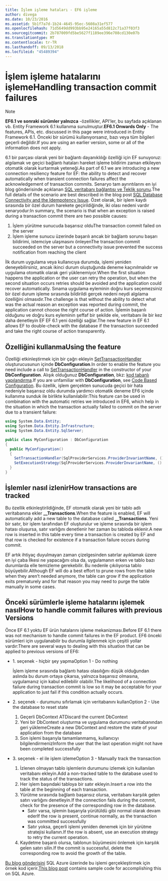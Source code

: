 ```yaml
---
title: İşlem işleme hataları - EF6 işleme
author: divega
ms.date: 10/23/2016
ms.assetid: 5b1f7a7d-1b24-4645-95ec-5608a31ef577
ms.openlocfilehash: 71d5649dd993bb95e24165a55d812c71a37f03f3
ms.sourcegitcommit: 2b787009fd5be5627f1189ee396e708cd130e07b
ms.translationtype: MT
ms.contentlocale: tr-TR
ms.lasthandoff: 09/13/2018
ms.locfileid: "45489394"
---
```

# <a name="handling-transaction-commit-failures"></a><span data-ttu-id="f2be6-102">İşlem işleme hatalarını işleme</span><span class="sxs-lookup"><span data-stu-id="f2be6-102">Handling transaction commit failures</span></span>
> [!NOTE]
> <span data-ttu-id="f2be6-103">**EF6.1 ve sonraki sürümler yalnızca** -özellikler, API'ler, bu sayfada açıklanan vb. Entity Framework 6.1 kullanıma sunulmuştur.</span><span class="sxs-lookup"><span data-stu-id="f2be6-103">**EF6.1 Onwards Only** - The features, APIs, etc. discussed in this page were introduced in Entity Framework 6.1.</span></span> <span data-ttu-id="f2be6-104">Önceki bir sürümü kullanıyorsanız, bazı veya tüm bilgileri geçerli değildir.</span><span class="sxs-lookup"><span data-stu-id="f2be6-104">If you are using an earlier version, some or all of the information does not apply.</span></span>  

<span data-ttu-id="f2be6-105">6.1 bir parçası olarak yeni bir bağlantı dayanıklılığı özelliği için EF sunuyoruz: algılamak ve geçici bağlantı hataları hareket işleme bildirim zaman etkileyen otomatik olarak kurtarmak yeteneği.</span><span class="sxs-lookup"><span data-stu-id="f2be6-105">As part of 6.1 we are introducing a new connection resiliency feature for EF: the ability to detect and recover automatically when transient connection failures affect the acknowledgement of transaction commits.</span></span> <span data-ttu-id="f2be6-106">Senaryo tam ayrıntılarını en iyi blog gönderisinde açıklanan [SQL veritabanı bağlantısı ve Teklik sorunu](http://blogs.msdn.com/b/adonet/archive/2013/03/11/sql-database-connectivity-and-the-idempotency-issue.aspx).</span><span class="sxs-lookup"><span data-stu-id="f2be6-106">The full details of the scenario are best described in the blog post [SQL Database Connectivity and the Idempotency Issue](http://blogs.msdn.com/b/adonet/archive/2013/03/11/sql-database-connectivity-and-the-idempotency-issue.aspx).</span></span>  <span data-ttu-id="f2be6-107">Özet olarak, bir işlem kaydı sırasında bir özel durum harekete geçirildiğinde, iki olası nedeni vardır senaryodur:</span><span class="sxs-lookup"><span data-stu-id="f2be6-107">In summary, the scenario is that when an exception is raised during a transaction commit there are two possible causes:</span></span>  

1. <span data-ttu-id="f2be6-108">İşlem yürütme sunucuda başarısız oldu</span><span class="sxs-lookup"><span data-stu-id="f2be6-108">The transaction commit failed on the server</span></span>
2. <span data-ttu-id="f2be6-109">İşlem işleme sunucu üzerinde başarılı ancak bir bağlantı sorunu başarı bildirimi, istemciye ulaşmasını önleyen</span><span class="sxs-lookup"><span data-stu-id="f2be6-109">The transaction commit succeeded on the server but a connectivity issue prevented the success notification from reaching the client</span></span>  

<span data-ttu-id="f2be6-110">İlk durum uygulama veya kullanıcıya durumda, işlemi yeniden deneyebilirsiniz, ancak ikinci durum oluştuğunda deneme kaçınılmalıdır ve uygulama otomatik olarak geri yüklenemiyor.</span><span class="sxs-lookup"><span data-stu-id="f2be6-110">When the first situation happens the application or the user can retry the operation, but when the second situation occurs retries should be avoided and the application could recover automatically.</span></span> <span data-ttu-id="f2be6-111">Sınama uygulama eyleminin doğru kurs seçemezsiniz bir özel durum işleme sırasında bildirildi gerçek nedeni neydi algılama özelliğini olmasıdır.</span><span class="sxs-lookup"><span data-stu-id="f2be6-111">The challenge is that without the ability to detect what was the actual reason an exception was reported during commit, the application cannot choose the right course of action.</span></span> <span data-ttu-id="f2be6-112">İşlemin başarılı olduğunu ve doğru kurs eyleminin şeffaf bir şekilde ele, veritabanı ile bir kez daha denetleyin EF EF 6.1 yeni özelliği sağlar.</span><span class="sxs-lookup"><span data-stu-id="f2be6-112">The new feature in EF 6.1 allows EF to double-check with the database if the transaction succeeded and take the right course of action transparently.</span></span>  

## <a name="using-the-feature"></a><span data-ttu-id="f2be6-113">Özelliğini kullanma</span><span class="sxs-lookup"><span data-stu-id="f2be6-113">Using the feature</span></span>  

<span data-ttu-id="f2be6-114">Özelliği etkinleştirmek için bir çağrı ekleyin [SetTransactionHandler](https://msdn.microsoft.com/library/system.data.entity.dbconfiguration.setdefaulttransactionhandler.aspx) oluşturucusunun içinde **DbConfiguration**.</span><span class="sxs-lookup"><span data-stu-id="f2be6-114">In order to enable the feature you need include a call to [SetTransactionHandler](https://msdn.microsoft.com/library/system.data.entity.dbconfiguration.setdefaulttransactionhandler.aspx) in the constructor of your **DbConfiguration**.</span></span> <span data-ttu-id="f2be6-115">Alışık olduğunuz **DbConfiguration**, bkz: [kod tabanlı yapılandırma](~/ef6/fundamentals/configuring/code-based.md).</span><span class="sxs-lookup"><span data-stu-id="f2be6-115">If you are unfamiliar with **DbConfiguration**, see [Code Based Configuration](~/ef6/fundamentals/configuring/code-based.md).</span></span> <span data-ttu-id="f2be6-116">Bu özellik, işlem gerçekten sunucuda geçici bir hata nedeniyle başarısız oldu durumda yardımcı otomatik deneme EF6 içinde kullanıma sunduk ile birlikte kullanılabilir:</span><span class="sxs-lookup"><span data-stu-id="f2be6-116">This feature can be used in combination with the automatic retries we introduced in EF6, which help in the situation in which the transaction actually failed to commit on the server due to a transient failure:</span></span>  

``` csharp
using System.Data.Entity;
using System.Data.Entity.Infrastructure;
using System.Data.Entity.SqlServer;

public class MyConfiguration : DbConfiguration  
{
  public MyConfiguration()  
  {  
    SetTransactionHandler(SqlProviderServices.ProviderInvariantName, () => new CommitFailureHandler());  
    SetExecutionStrategy(SqlProviderServices.ProviderInvariantName, () => new SqlAzureExecutionStrategy());  
  }  
}
```  

## <a name="how-transactions-are-tracked"></a><span data-ttu-id="f2be6-117">İşlemler nasıl izlenir</span><span class="sxs-lookup"><span data-stu-id="f2be6-117">How transactions are tracked</span></span>  

<span data-ttu-id="f2be6-118">Bu özellik etkinleştirildiğinde, EF otomatik olarak yeni bir tablo adlı veritabanına ekler **__Transactions**.</span><span class="sxs-lookup"><span data-stu-id="f2be6-118">When the feature is enabled, EF will automatically add a new table to the database called **__Transactions**.</span></span> <span data-ttu-id="f2be6-119">Yeni bir satır, bir işlem tarafından EF oluşturulur ve işleme sırasında bir işlem hatası oluşursa, satır varlığını denetlenir her zaman bu tabloda eklenir.</span><span class="sxs-lookup"><span data-stu-id="f2be6-119">A new row is inserted in this table every time a transaction is created by EF and that row is checked for existence if a transaction failure occurs during commit.</span></span>  

<span data-ttu-id="f2be6-120">EF artık ihtiyaç duyulmayan zaman çizelgesinden satırlar ayıklamak üzere en iyi çaba İlkesi ne yapacağını olsa da, uygulamanın erken ve tablo bazı durumlarda elle temizleme gerekebilir. Bu nedenle çıkılıyorsa tablo büyüyebilir.</span><span class="sxs-lookup"><span data-stu-id="f2be6-120">Although EF will do a best effort to prune rows from the table when they aren’t needed anymore, the table can grow if the application exits prematurely and for that reason you may need to purge the table manually in some cases.</span></span>  

## <a name="how-to-handle-commit-failures-with-previous-versions"></a><span data-ttu-id="f2be6-121">Önceki sürümlerle işleme hatalarını işlemek nasıl</span><span class="sxs-lookup"><span data-stu-id="f2be6-121">How to handle commit failures with previous Versions</span></span>

<span data-ttu-id="f2be6-122">Önce EF 6.1 yoktu EF ürün hatalarını işleme mekanizması.</span><span class="sxs-lookup"><span data-stu-id="f2be6-122">Before EF 6.1 there was not mechanism to handle commit failures in the EF product.</span></span> <span data-ttu-id="f2be6-123">EF6 önceki sürümleri için uygulanabilir bu durumla ilgilenmek için çeşitli yollar vardır:</span><span class="sxs-lookup"><span data-stu-id="f2be6-123">There are several ways to dealing with this situation that can be applied to previous versions of EF6:</span></span>  

* <span data-ttu-id="f2be6-124">1. seçenek - hiçbir şey yapma</span><span class="sxs-lookup"><span data-stu-id="f2be6-124">Option 1 - Do nothing</span></span>  

  <span data-ttu-id="f2be6-125">İşlem işleme sırasında bağlantı hatası olasılığını düşük olduğundan aslında bu durum ortaya çıkarsa, yalnızca başarısız olmasına, uygulamanız için kabul edilebilir olabilir.</span><span class="sxs-lookup"><span data-stu-id="f2be6-125">The likelihood of a connection failure during transaction commit is low so it may be acceptable for your application to just fail if this condition actually occurs.</span></span>  

* <span data-ttu-id="f2be6-126">2. seçenek - durumunu sıfırlamak için veritabanını kullan</span><span class="sxs-lookup"><span data-stu-id="f2be6-126">Option 2 - Use the database to reset state</span></span>  

  1. <span data-ttu-id="f2be6-127">Geçerli DbContext AT</span><span class="sxs-lookup"><span data-stu-id="f2be6-127">Discard the current DbContext</span></span>  
  2. <span data-ttu-id="f2be6-128">Yeni bir DbContext oluşturma ve uygulama durumunu veritabanından geri yükleme</span><span class="sxs-lookup"><span data-stu-id="f2be6-128">Create a new DbContext and restore the state of your application from the database</span></span>  
  3. <span data-ttu-id="f2be6-129">Son işlemi başarıyla tamamlanmamış, kullanıcıyı bilgilendirmeniz</span><span class="sxs-lookup"><span data-stu-id="f2be6-129">Inform the user that the last operation might not have been completed successfully</span></span>  

* <span data-ttu-id="f2be6-130">3. seçenek - el ile işlem izleme</span><span class="sxs-lookup"><span data-stu-id="f2be6-130">Option 3 - Manually track the transaction</span></span>  

  1. <span data-ttu-id="f2be6-131">İzlenen olmayan tablo işlemlerin durumunu izlemek için kullanılan veritabanı ekleyin.</span><span class="sxs-lookup"><span data-stu-id="f2be6-131">Add a non-tracked table to the database used to track the status of the transactions.</span></span>  
  2. <span data-ttu-id="f2be6-132">Her işlem başındaki tabloya bir satır ekleyin.</span><span class="sxs-lookup"><span data-stu-id="f2be6-132">Insert a row into the table at the beginning of each transaction.</span></span>  
  3. <span data-ttu-id="f2be6-133">Yürütme sırasında bağlantı başarısız olursa, veritabanı karşılık gelen satırı varlığını denetleyin.</span><span class="sxs-lookup"><span data-stu-id="f2be6-133">If the connection fails during the commit, check for the presence of the corresponding row in the database.</span></span>  
     - <span data-ttu-id="f2be6-134">Satır varsa, işlemin başarıyla yürütüldü gibi normal olarak devam eder</span><span class="sxs-lookup"><span data-stu-id="f2be6-134">If the row is present, continue normally, as the transaction was committed successfully</span></span>  
     - <span data-ttu-id="f2be6-135">Satır yoksa, geçerli işlemi yeniden denemek için bir yürütme stratejisi kullanın.</span><span class="sxs-lookup"><span data-stu-id="f2be6-135">If the row is absent, use an execution strategy to retry the current operation.</span></span>  
  4. <span data-ttu-id="f2be6-136">Kaydetme başarılı olursa, tablonun büyümesini önlemek için karşılık gelen satırı silin.</span><span class="sxs-lookup"><span data-stu-id="f2be6-136">If the commit is successful, delete the corresponding row to avoid the growth of the table.</span></span>  

<span data-ttu-id="f2be6-137">[Bu blog gönderisini](http://blogs.msdn.com/b/adonet/archive/2013/03/11/sql-database-connectivity-and-the-idempotency-issue.aspx) SQL Azure üzerinde bu işlemi gerçekleştirmek için örnek kod içerir.</span><span class="sxs-lookup"><span data-stu-id="f2be6-137">[This blog post](http://blogs.msdn.com/b/adonet/archive/2013/03/11/sql-database-connectivity-and-the-idempotency-issue.aspx) contains sample code for accomplishing this on SQL Azure.</span></span>  
